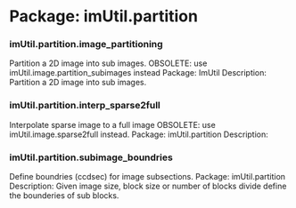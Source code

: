 # Package: imUtil.partition


### imUtil.partition.image_partitioning

Partition a 2D image into sub images. OBSOLETE: use imUtil.image.partition_subimages instead Package: ImUtil Description: Partition a 2D image into sub images.


### imUtil.partition.interp_sparse2full

Interpolate sparse image to a full image OBSOLETE: use imUtil.image.sparse2full instead. Package: imUtil.partition Description:


### imUtil.partition.subimage_boundries

Define boundries (ccdsec) for image subsections. Package: imUtil.partition Description: Given image size, block size or number of blocks divide define the bounderies of sub blocks.


